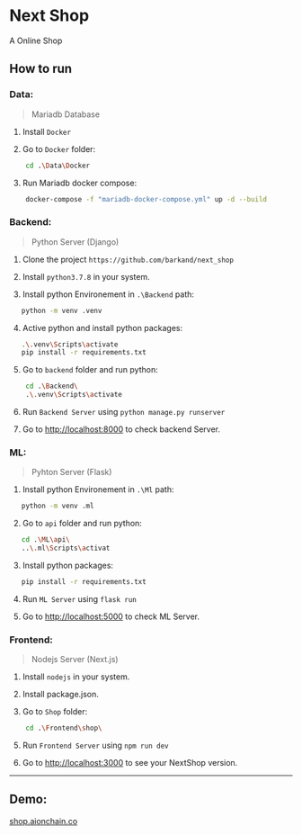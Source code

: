 
# Next Shop

A Online Shop

## How to run

### Data:

> Mariadb Database

 1. Install `Docker`
 
 2. Go to `Docker` folder:
```bash
    cd .\Data\Docker
```

 3. Run Mariadb docker compose:
```bash
    docker-compose -f "mariadb-docker-compose.yml" up -d --build
```

### Backend:

> Python Server (Django)

 1. Clone the project `https://github.com/barkand/next_shop`
 
 2. Install `python3.7.8` in your system.
 
 3. Install python Environement in `.\Backend` path:
```bash
   python -m venv .venv
```

 4. Active python and install python packages:
```bash
   .\.venv\Scripts\activate
   pip install -r requirements.txt
```
   
 5. Go to `backend` folder and run python:
```bash
    cd .\Backend\
    .\.venv\Scripts\activate
```

 6. Run `Backend Server` using `python manage.py runserver`

 7. Go to [http://localhost:8000](http://localhost:8000) to check backend Server.
 
 
### ML:

> Pyhton Server (Flask)


 1. Install python Environement in `.\Ml` path:
```bash
   python -m venv .ml
```
   
 2. Go to `api` folder and run python:
```bash
   cd .\ML\api\
   ..\.ml\Scripts\activat
```
  
 3. Install python packages:
```bash
   pip install -r requirements.txt
```

 4. Run `ML Server` using `flask run`

 5. Go to [http://localhost:5000](http://localhost:5000) to check ML Server.
 


### Frontend:

> Nodejs Server (Next.js)

 1. Install `nodejs` in your system.
 
 2. Install package.json.
 
 3. Go to `Shop` folder:
```bash
    cd .\Frontend\shop\
``` 
 5. Run `Frontend Server` using `npm run dev` 
  
 6. Go to [http://localhost:3000](http://localhost:3000) to see your NextShop version.
 
---

## Demo:

[shop.aionchain.co](https://shop.aionchain.co)
